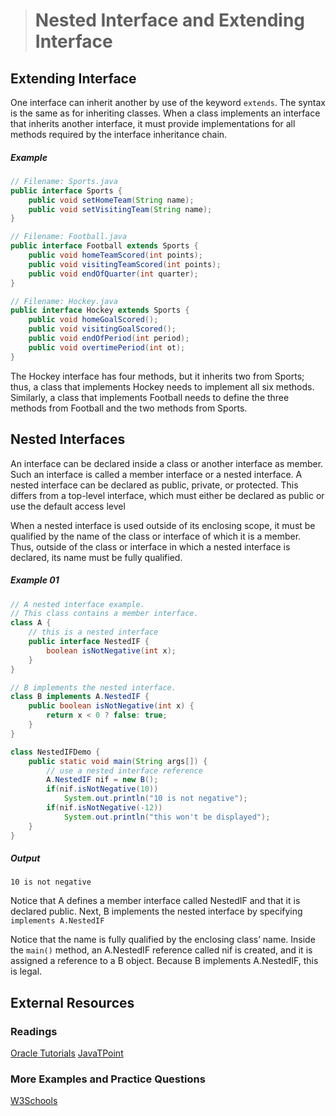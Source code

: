 ># Nested Interface and Extending Interface

## Extending Interface

One interface can inherit another by use of the keyword `extends`. The syntax is the same as for inheriting classes. When a class implements an interface that inherits another interface, it must provide implementations for all methods required by the interface inheritance chain.

##### Example

```java
// Filename: Sports.java
public interface Sports {
    public void setHomeTeam(String name);
    public void setVisitingTeam(String name);
}
```

```java
// Filename: Football.java
public interface Football extends Sports {
    public void homeTeamScored(int points);
    public void visitingTeamScored(int points);
    public void endOfQuarter(int quarter);
}
```

```java
// Filename: Hockey.java
public interface Hockey extends Sports {
    public void homeGoalScored();
    public void visitingGoalScored();
    public void endOfPeriod(int period);
    public void overtimePeriod(int ot);
}
```

The Hockey interface has four methods, but it inherits two from Sports; thus, a class that implements Hockey needs to implement all six methods. Similarly, a class that implements Football needs to define the three methods from Football and the two methods from Sports.


## Nested Interfaces

An interface can be declared inside a class or another interface as member. Such an interface is called a member interface or a nested interface. A nested interface can be declared as public, private, or protected. This differs from a top-level interface, which must either be declared as public or use the default access level

When a nested interface is used outside of its enclosing scope, it must be qualified by the name of the class or interface of which it is a member. Thus, outside of the class or interface in which a nested interface is declared, its name must be fully qualified.

##### Example 01

```java
// A nested interface example.
// This class contains a member interface.
class A {
    // this is a nested interface
    public interface NestedIF {
        boolean isNotNegative(int x);
    }
}
```

```java
// B implements the nested interface.
class B implements A.NestedIF {
    public boolean isNotNegative(int x) {
        return x < 0 ? false: true;
    }
}
```

```java
class NestedIFDemo {
    public static void main(String args[]) {
        // use a nested interface reference
        A.NestedIF nif = new B();
        if(nif.isNotNegative(10))
            System.out.println("10 is not negative");
        if(nif.isNotNegative(-12))
            System.out.println("this won't be displayed");
    }
}
```

##### Output

    10 is not negative

Notice that A defines a member interface called NestedIF and that it is declared public. Next, B implements the nested interface by specifying `implements A.NestedIF`

Notice that the name is fully qualified by the enclosing class’ name. Inside the `main()` method, an A.NestedIF reference called nif is created, and it is assigned a reference to a B object. Because B implements A.NestedIF, this is legal.


## External Resources

### Readings

[Oracle Tutorials](https://docs.oracle.com/javase/tutorial/java/IandI/createinterface.html)
[JavaTPoint](https://www.javatpoint.com/interface-in-java)

### More Examples and Practice Questions

[W3Schools](https://www.w3schools.com/java/java_interface.asp)
